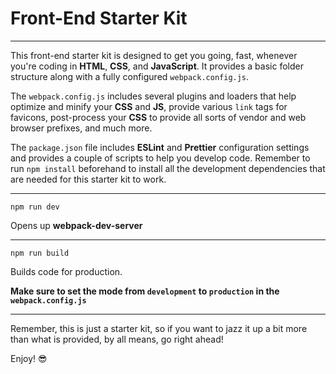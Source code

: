# Front-End Starter Kit

---

This front-end starter kit is designed to get you going, fast, whenever you're coding in **HTML**, **CSS**, and **JavaScript**.
It provides a basic folder structure along with a fully configured `webpack.config.js`.

The `webpack.config.js` includes several plugins and loaders that help optimize and minify your **CSS** and **JS**, provide various `link` tags for favicons, post-process your **CSS** to provide all sorts of vendor and web browser prefixes, and much more.

The `package.json` file includes **ESLint** and **Prettier** configuration settings and provides a couple of scripts to help you develop code.
Remember to run `npm install` beforehand to install all the development dependencies that are needed for this starter kit to work.

---

`npm run dev`

Opens up **webpack-dev-server**

---

`npm run build`

Builds code for production.

**Make sure to set the mode from `development` to `production` in the `webpack.config.js`**

---

Remember, this is just a starter kit, so if you want to jazz it up a bit more than what is provided, by all means, go right ahead!

Enjoy! 😎
